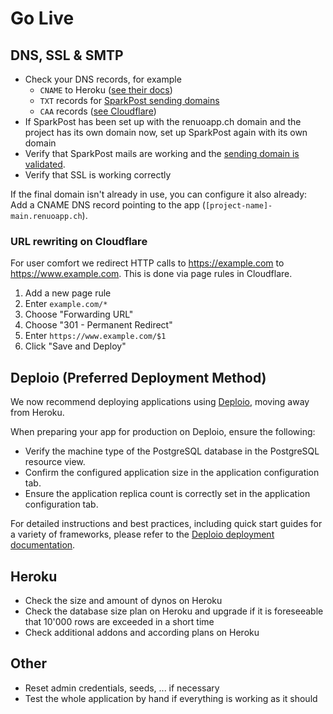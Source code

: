 # Go Live

## DNS, SSL & SMTP

* Check your DNS records, for example
  * `CNAME` to Heroku ([see their docs](https://devcenter.heroku.com/articles/custom-domains))
  * `TXT` records for [SparkPost sending domains](https://support.sparkpost.com/docs/getting-started/setting-up-domains)
  * `CAA` records ([see Cloudflare](https://developers.cloudflare.com/ssl/edge-certificates/caa-records/#create-caa-records))
* If SparkPost has been set up with the renuoapp.ch domain and the project has its own domain now, set up SparkPost again with its own domain
* Verify that SparkPost mails are working and the [sending domain is validated](https://app.sparkpost.com/domains/list/sending).
* Verify that SSL is working correctly

If the final domain isn't already in use, you can configure it also already:
Add a CNAME DNS record pointing to the app (`[project-name]-main.renuoapp.ch`).

### URL rewriting on Cloudflare

For user comfort we redirect HTTP calls to <https://example.com> to <https://www.example.com>.
This is done via page rules in Cloudflare.

1. Add a new page rule
1. Enter `example.com/*`
1. Choose "Forwarding URL"
1. Choose "301 - Permanent Redirect"
1. Enter `https://www.example.com/$1`
1. Click "Save and Deploy"

## Deploio (Preferred Deployment Method)

We now recommend deploying applications using [Deploio](https://deplo.io), moving away from Heroku.

When preparing your app for production on Deploio, ensure the following:

* Verify the machine type of the PostgreSQL database in the PostgreSQL resource view.
* Confirm the configured application size in the application configuration tab.
* Ensure the application replica count is correctly set in the application configuration tab.

For detailed instructions and best practices, including quick start guides for a variety of frameworks, please refer to the [Deploio deployment documentation](https://docs.deplo.io/documentation/networking_and_deployment/).

## Heroku

* Check the size and amount of dynos on Heroku
* Check the database size plan on Heroku and upgrade if it is foreseeable that 10'000 rows are exceeded in a short time
* Check additional addons and according plans on Heroku

## Other

* Reset admin credentials, seeds, ... if necessary
* Test the whole application by hand if everything is working as it should

